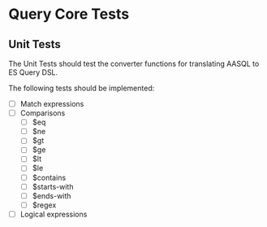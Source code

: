 # Query Core Tests

## Unit Tests

The Unit Tests should test the converter functions for translating AASQL to ES Query DSL.

The following tests should be implemented:

* [ ] Match expressions
* [ ] Comparisons
  * [ ] $eq
  * [ ] $ne
  * [ ] $gt
  * [ ] $ge
  * [ ] $lt
  * [ ] $le
  * [ ] $contains
  * [ ] $starts-with
  * [ ] $ends-with
  * [ ] $regex
* [ ] Logical expressions